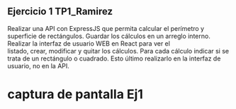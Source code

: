 ## Ejercicio 1 TP1_Ramirez

Realizar una API con ExpressJS que permita calcular el perímetro y superficie de rectángulos. 
Guardar los cálculos en un arreglo interno. Realizar la interfaz de usuario WEB en React para ver el  
listado, crear, modificar y quitar los cálculos. Para cada cálculo indicar si se trata de un rectángulo o 
cuadrado. Esto último realizarlo en la interfaz de usuario, no en la API.

# captura de pantalla Ej1